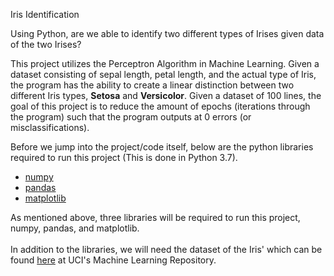 Iris Identification
<p>Using Python, are we able to identify two different types of Irises given data of the two Irises?</p>

<p>This project utilizes the Perceptron Algorithm in Machine Learning. Given a dataset consisting of sepal length, petal length, and the actual type of Iris, the program has the ability to create a linear distinction
    between two different Iris types, <b>Setosa</b> and <b>Versicolor</b>. Given a dataset of 100 lines, the goal of this project is to reduce the amount of epochs (iterations through the program) such that the program outputs at 0 errors (or misclassifications).</p>

<p>Before we jump into the project/code itself, below are the python libraries required to run this project (This is done in Python 3.7).
<ul>
  <li><a href="https://numpy.org/">numpy</a></li>
  <li><a href="https://pandas.pydata.org/">pandas</a></li>
  <li><a href="https://matplotlib.org/">matplotlib</a></li>
</ul>
</p>

<p>As mentioned above, three libraries will be required to run this project, numpy, pandas, and matplotlib.
<br>
<br>
In addition to the libraries, we will need the dataset of the Iris' which can be found <a href="https://archive.ics.uci.edu/ml/datasets/Iris">here</a> at UCI's Machine Learning Repository.</p>
